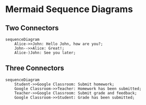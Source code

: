 # Mermaid Sequence Diagrams

## Two Connectors
```mermaid
sequenceDiagram
    Alice->>John: Hello John, how are you?;
    John-->>Alice: Great!;
    Alice-)John: See you later;
```

## Three Connectors
```mermaid
sequenceDiagram
    Student->>Google Classroom: Submit homework;
    Google Classroom->>Teacher: Homework has been submitted;
    Teacher->>Google Classroom: Submit grade and feedback;
    Google Classroom->>Student: Grade has been submitted;
```
